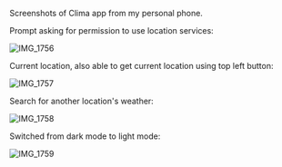 Screenshots of Clima app from my personal phone.

Prompt asking for permission to use location services:

![IMG_1756](https://user-images.githubusercontent.com/82165943/211580701-54c94ed7-1f8b-46e1-af9f-5e00ff622671.PNG)

Current location, also able to get current location using top left button:

![IMG_1757](https://user-images.githubusercontent.com/82165943/211580705-7c1374af-d792-4dd1-a83d-fe568c5928c0.PNG)

Search for another location's weather:

![IMG_1758](https://user-images.githubusercontent.com/82165943/211580707-8c5a36cf-e811-4804-b45f-85bc27ffbf33.PNG)

Switched from dark mode to light mode:

![IMG_1759](https://user-images.githubusercontent.com/82165943/211580710-302ab962-1162-44e7-8c85-665626f4af50.PNG)

